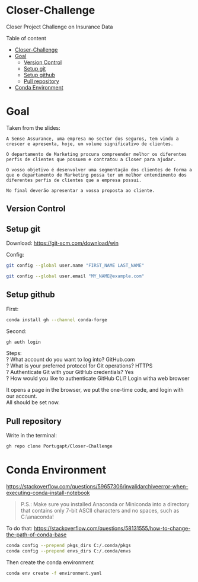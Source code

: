 # Closer-Challenge
Closer Project Challenge on Insurance Data

Table of content
- [Closer-Challenge](#closer-challenge)
- [Goal](#goal)
  - [Version Control](#version-control)
  - [Setup git](#setup-git)
  - [Setup github](#setup-github)
  - [Pull repository](#pull-repository)
- [Conda Environment](#conda-environment)
# Goal

Taken from the slides:
```
A Sense Assurance, uma empresa no sector dos seguros, tem vindo a crescer e apresenta, hoje, um volume significativo de clientes. 

O departamento de Marketing procura compreender melhor os diferentes perfis de clientes que possuem e contratou a Closer para ajudar. 

O vosso objetivo é desenvolver uma segmentação dos clientes de forma a que o departamento de Marketing possa ter um melhor entendimento dos diferentes perfis de clientes que a empresa possui. 

No final deverão apresentar a vossa proposta ao cliente.
```

## Version Control
## Setup git

Download: https://git-scm.com/download/win

Config:
```bash
git config --global user.name "FIRST_NAME LAST_NAME" 

git config --global user.email "MY_NAME@example.com"
```

## Setup github

First:
```bash
conda install gh --channel conda-forge
```

Second:
```bash
gh auth login
```

Steps:   
? What account do you want to log into? GitHub.com   
? What is your preferred protocol for Git operations? HTTPS   
? Authenticate Git with your GitHub credentials? Yes     
? How would you like to authenticate GitHub CLI? Login witha web browser   

It opens a page in the browser, we put the one-time code, and login with our account.  
All should be set now.

## Pull repository

Write in the terminal:
```bash
gh repo clone Portugapt/Closer-Challenge
```

# Conda Environment

https://stackoverflow.com/questions/59657306/invalidarchiveerror-when-executing-conda-install-notebook
> P.S.: Make sure you installed Anaconda or Miniconda into a directory that contains only 7-bit ASCII characters and no spaces, such as C:\anaconda!

To do that: 
https://stackoverflow.com/questions/58131555/how-to-change-the-path-of-conda-base
```bash
conda config --prepend pkgs_dirs C:/.conda/pkgs
conda config --prepend envs_dirs C:/.conda/envs
```

Then create the conda environment
```bash
conda env create -f environment.yaml
```

